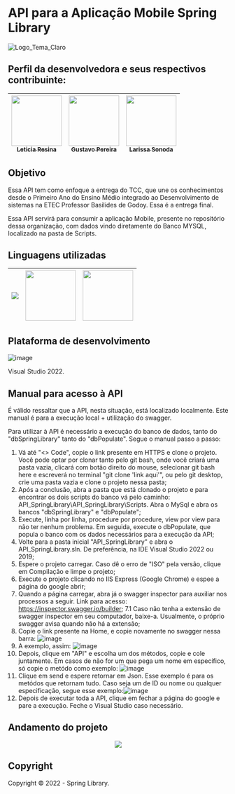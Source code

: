 # API para a Aplicação Mobile Spring Library

![Logo_Tema_Claro](https://user-images.githubusercontent.com/80417466/204097070-12365f5d-71a3-43c0-b86c-458c84d15c1b.png)


## Perfil da desenvolvedora e seus respectivos contribuinte:

| [<img src="https://avatars.githubusercontent.com/u/80417466?v=4" width=115><br><sub>Leticia Resina</sub>](https://github.com/letyresina) | [<img src="https://avatars.githubusercontent.com/u/82532010?v=4" width=115><br><sub>Gustavo Pereira</sub>](https://github.com/PereiraGus) | [<img src="https://avatars.githubusercontent.com/u/82535458?v=4" width=115><br><sub>Larissa Sonoda</sub>](https://github.com/LarissaSonoda) |
| :---: | :---: | :---: 

## Objetivo

Essa API tem como enfoque a entrega do TCC, que une os conhecimentos desde o Primeiro Ano do Ensino Médio integrado ao Desenvolvimento de sistemas na ETEC Professor Basilides de Godoy. Essa é a entrega final.

Essa API servirá para consumir a aplicação Mobile, presente no repositório dessa organização, com dados vindo diretamente do Banco MYSQL, localizado na pasta de Scripts.

## Linguagens utilizadas
 | <img src="https://upload.wikimedia.org/wikipedia/commons/thumb/0/0d/C_Sharp_wordmark.svg/200px-C_Sharp_wordmark.svg.png" witdh=115 /> | <img src="https://upload.wikimedia.org/wikipedia/commons/thumb/d/d4/Javascript-shield.svg/397px-Javascript-shield.svg.png" width=115> | <img src="https://miro.medium.com/max/1400/1*DZyivhX9QpnKxovKyQjZEw.png" width=115 /> |
| :---: | :---: | :---: 

## Plataforma de desenvolvimento

![image](https://user-images.githubusercontent.com/80417466/204288648-490a8bdb-f4a0-43aa-b72e-ba259aad94b0.png)

Visual Studio 2022.

## Manual para acesso à API 

É válido ressaltar que a API, nesta situação, está localizado localmente. Este manual é para a execução local + utilização do swagger. 

Para utilizar à API é necessário a execução do banco de dados, tanto do "dbSpringLibrary" tanto do "dbPopulate". Segue o manual passo a passo: 

1. Vá até "<> Code", copie o link presente em HTTPS e clone o projeto. Você pode optar por clonar tanto pelo git bash, onde você criará uma pasta vazia, clicará com botão direito do mouse, selecionar git bash here e escreverá no terminal "git clone 'link aqui'", ou pelo git desktop, crie uma pasta vazia e clone o projeto nessa pasta;
2. Após a conclusão, abra a pasta que está clonado o projeto e para encontrar os dois scripts do banco vá pelo caminho: API_SpringLibrary\API_SpringLibrary\Scripts. Abra o MySql e abra os bancos "dbSpringLibrary" e "dbPopulate";
3. Execute, linha por linha, procedure por procedure, view por view para não ter nenhum problema. Em seguida, execute o dbPopulate, que popula o banco com os dados necessários para a execução da API;
4. Volte para a pasta inicial "API_SpringLibrary" e abra o API_SpringLibrary.sln. De preferência, na IDE Visual Studio 2022 ou 2019;
5. Espere o projeto carregar. Caso dê o erro de "ISO" pela versão, clique em Compilação e limpe o projeto;
6. Execute o projeto clicando no IIS Express (Google Chrome) e espee a página do google abrir;
7. Quando a página carregar, abra já o swagger inspector para auxiliar nos processos a seguir. Link para acesso: https://inspector.swagger.io/builder;
7.1 Caso não tenha a extensão de swagger inspector em seu computador, baixe-a. Usualmente, o próprio swagger avisa quando não há a extensão;
8. Copie o link presente na Home, e copie novamente no swagger nessa barra: ![image](https://user-images.githubusercontent.com/80417466/204278181-10a582ce-1110-4873-8922-64a9f6f67d1a.png)
9. A exemplo, assim: ![image](https://user-images.githubusercontent.com/80417466/204284491-6fb134ea-0c32-428d-b97a-e8aff88c3fbb.png)
10. Depois, clique em "API" e escolha um dos métodos, copie e cole juntamente. Em casos de não for um que pega um nome em específico, só copie o metódo como exemplo: ![image](https://user-images.githubusercontent.com/80417466/204285253-87d1c117-423a-4c37-984b-5dc62e642366.png)
11. Clique em send e espere retornar em Json. Esse exemplo é para os metódos que retornam tudo. Caso seja um de ID ou nome ou qualquer especificação, segue esse exemplo:![image](https://user-images.githubusercontent.com/80417466/204288300-2c1f1d10-f136-43d1-92a9-b663389adde6.png)
12. Depois de executar toda a API, clique em fechar a página do google e pare a execução. Feche o Visual Studio caso necessário. 

## Andamento do projeto

<p align = "center">
<img src="http://img.shields.io/static/v1?label=STATUS&message=CONCLUIDO&color=GREEN&style=for-the-badge"/>
</p>

## Copyright

Copyright :copyright: 2022 - Spring Library.

